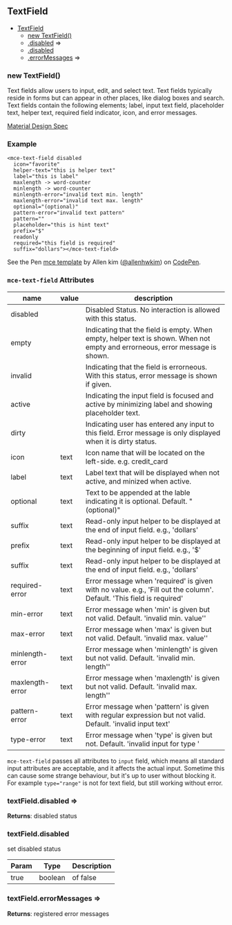 <a name="TextField"></a>

## TextField

* [TextField](#TextField)
    * [new TextField()](#new_TextField_new)
    * [.disabled](#TextField+disabled) ⇒
    * [.disabled](#TextField+disabled)
    * [.errorMessages](#TextField+errorMessages) ⇒

<a name="new_TextField_new"></a>

### new TextField()
Text fields allow users to input, edit, and select text. Text fields typically reside in forms but can appear in other places, like dialog boxes and search. Text fields contain the following elements; label, input text field, placeholder text, helper text, required field indicator, icon, and error messages.

[Material Design Spec](https://material.io/guidelines/components/text-fields.html#text-fields-layout)

###  Example
```
<mce-text-field disabled
  icon="favorite"
  helper-text="this is helper text"
  label="this is label"
  maxlength -> word-counter
  minlength -> word-counter
  minlength-error="invalid text min. length"
  maxlength-error="invalid text max. length"
  optional="(optional)"
  pattern-error="invalid text pattern"
  pattern=""
  placeholder="this is hint text"
  prefix="$"
  readonly
  required="this field is required"
  suffix="dollars"></mce-text-field>
```

<p datmce-height="300" datmce-theme-id="32189" datmce-slug-hash="BJmaeb" datmce-default-tab="html,result" datmce-user="allenhwkim" datmce-embed-version="2" datmce-pen-title="mce template" class="codepen">See the Pen <a href="https://codepen.io/allenhwkim/pen/PEJKKo/">mce template</a> by Allen kim (<a href="https://codepen.io/allenhwkim">@allenhwkim</a>) on <a href="https://codepen.io">CodePen</a>.</p>
<script async src="https://production-assets.codepen.io/assets/embed/ei.js"></script>


### `mce-text-field` Attributes 
 |name|value|description|
 |---|---|---|
 |disabled| |Disabled Status. No interaction is allowed with this status.
 |empty | |Indicating that the field is empty. When empty, helper text is shown. When not empty and errorneous, error message is shown.
 |invalid | |Indicating that the field is errorneous. With this status, error message is shown if given.
 |active| |Indicating the input field is focused and active by minimizing label and showing placeholder text.
 |dirty| |Indicating user has entered any input to this field. Error message is only displayed when it is dirty status.
 |icon| text |Icon name that will be located on the left-side. e.g. credit_card
 |label| text |Label text that will be displayed when not active, and minized when active.
 |optional| text |Text to be appended at the lable indicating it is optional. Default. "(optional)"
 |suffix | text |Read-only input helper to be displayed at the end of input field. e.g., 'dollars'
 |prefix| text|Read-only input helper to be displayed at the beginning of input field. e.g., '$'
 |suffix | text |Read-only input helper to be displayed at the end of input field. e.g., 'dollars'
 |required-error| text |Error message when 'required' is given with no value. e.g., 'Fill out the column'. Default. 'This field is required'
 |min-error| text | Error message when 'min' is given but not valid. Default. 'invalid min. value''
 |max-error| text  |Error message when 'max' is given but not valid. Default. 'invalid max. value''
 |minlength-error| text |Error message when 'minlength' is given but not valid. Default. 'invalid min. length''
 |maxlength-error| text  |Error message when 'maxlength' is given but not valid. Default. 'invalid max. length''
 |pattern-error| text |Error message when 'pattern' is given with regular expression but not valid. Default. 'invalid input text'
 |type-error| text |Error message when 'type' is given but not. Default. 'invalid input for type <type>'

 `mce-text-field` passes all attributes to `input` field, which means all standard input attributes are acceptable,
 and it affects the actual input. Sometime this can cause some strange behaviour, 
 but it's up to user without blocking it. For example `type="range"` is not for text field, but still
 working without error.

<a name="TextField+disabled"></a>

### textField.disabled ⇒
**Returns**: disabled status  
<a name="TextField+disabled"></a>

### textField.disabled
set disabled status


| Param | Type | Description |
| --- | --- | --- |
| true | boolean | of false |

<a name="TextField+errorMessages"></a>

### textField.errorMessages ⇒
**Returns**: registered error messages  
